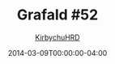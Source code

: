 ---
title: "Grafald #52"
type: "image"
date: 2014-03-09T00:00:00-04:00
draft: false
categories:
- blog
- projects
- grafald
image_path: "../img/2014/52.png"
alt_text: ""
is_subpage: true
author: "[KirbychuHRD](https://cohost.org/KirbychuHRD)"
---